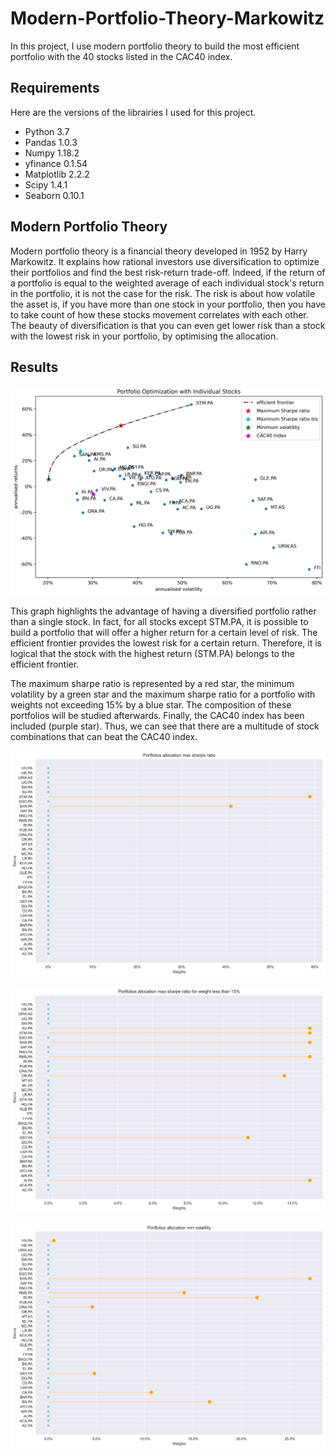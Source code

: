 # Modern-Portfolio-Theory-Markowitz
In this project, I use modern portfolio theory to build the most efficient portfolio with the 40 stocks listed in the CAC40 index.

## Requirements
Here are the versions of the librairies I used for this project.

* Python 3.7
* Pandas 1.0.3
* Numpy 1.18.2
* yfinance 0.1.54
* Matplotlib 2.2.2
* Scipy 1.4.1
* Seaborn 0.10.1

## Modern Portfolio Theory

Modern portfolio theory is a financial theory developed in 1952 by Harry Markowitz. It explains how rational investors use diversification to optimize their portfolios and find the best risk-return trade-off. Indeed, if the return of a portfolio is equal to the weighted average of each individual stock's return in the portfolio, it is not the case for the risk. The risk is about how volatile the asset is, if you have more than one stock in your portfolio, then you have to take count of how these stocks movement correlates with each other. The beauty of diversification is that you can even get lower risk than a stock with the lowest risk in your portfolio, by optimising the allocation.

## Results

![alt text](https://github.com/thomascancel/Modern-Portfolio-Theory-Markowitz/blob/master/results/Portfolio_Optimization_of_the_CAC40_stocks.png?raw=true)

This graph highlights the advantage of having a diversified portfolio rather than a single stock. In fact, for all stocks except STM.PA, it is possible to build a portfolio that will offer a higher return for a certain level of risk. The efficient frontier provides the lowest risk for a certain return. Therefore, it is logical that the stock with the highest return (STM.PA) belongs to the efficient frontier. 

The maximum sharpe ratio is represented by a red star, the minimum volatility by a green star and the maximum sharpe ratio for a portfolio with weights not exceeding 15% by a blue star. The composition of these portfolios will be studied afterwards. Finally, the CAC40 index has been included (purple star). Thus, we can see that there are a multitude of stock combinations that can beat the CAC40 index.

![alt text](https://github.com/thomascancel/Modern-Portfolio-Theory-Markowitz/blob/master/results/max_sharpe_allocation.png?raw=true)

![alt text](https://github.com/thomascancel/Modern-Portfolio-Theory-Markowitz/blob/master/results/max_sharpe_allocation_bis.png?raw=true)

![alt text](https://github.com/thomascancel/Modern-Portfolio-Theory-Markowitz/blob/master/results/min_vol_allocation.png?raw=true)
